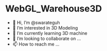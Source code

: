 # WebGL_Warehouse3D
- 👋 Hi, I’m @swarateguh
- 👀 I’m interested in 3D Modeling
- 🌱 I’m currently learning 3D machine
- 💞️ I’m looking to collaborate on ...
- 📫 How to reach me ...

<!---
repoaitory - https://github.com/swarateguh/WebGL_Warehouse3D.git
main - https://swarateguh.github.io/WebGL_Warehouse3D/
--->
